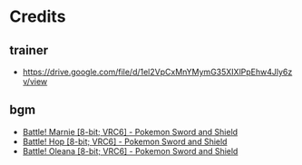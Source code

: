 # Credits

## trainer
- https://drive.google.com/file/d/1el2VpCxMnYMymG35XIXlPpEhw4Jly6zv/view

## bgm
- [Battle! Marnie [8-bit; VRC6] - Pokemon Sword and Shield](https://www.youtube.com/watch?v=G7TK_CzSXtU)
- [Battle! Hop [8-bit; VRC6] - Pokemon Sword and Shield](https://www.youtube.com/watch?v=IUxAf7uOoTY)
- [Battle! Oleana [8-bit; VRC6] - Pokemon Sword and Shield](https://www.youtube.com/watch?v=kkny3nP3wFk)
